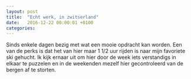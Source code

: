 ```yaml
---
layout: post
title:  "Echt werk, in zwitserland"
date:   2016-12-22 00:00:01 +0100
categories:
---
```

Sinds enkele dagen bezig met wat een mooie opdracht kan worden. Een van de perks is dat het van hier maar 1 1/2 uur rijden is naar mijn favoriete ski gehucht. Ik kijk ernaar uit om hier door de week iets verstandigs in elkaar te puzzelen en in de weekenden mezelf hier gecontroleerd van de bergen af te storten.
